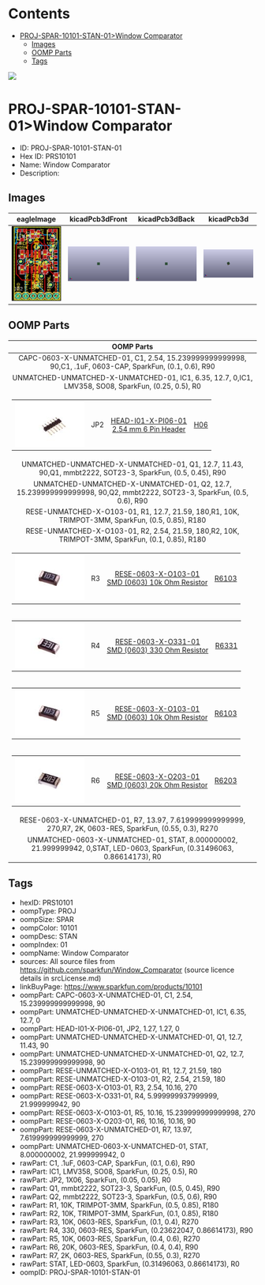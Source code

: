 



Contents
========

* [PROJ-SPAR-10101-STAN-01>Window Comparator](#proj-spar-10101-stan-01window-comparator)
	* [Images](#images)
	* [OOMP Parts](#oomp-parts)
	* [Tags](#tags)
  
![][im]
# PROJ-SPAR-10101-STAN-01>Window Comparator

- ID: PROJ-SPAR-10101-STAN-01
- Hex ID: PRS10101
- Name: Window Comparator
- Description: 

## Images
  
  

|eagleImage|kicadPcb3dFront|kicadPcb3dBack|kicadPcb3d|
| :---: | :---: | :---: | :---: |
|[![eagleImage](eagleImage_140.png)](eagleImage_600.png)|[![kicadPcb3dFront](kicadPcb3dFront_140.png)](kicadPcb3dFront_600.png)|[![kicadPcb3dBack](kicadPcb3dBack_140.png)](kicadPcb3dBack_600.png)|[![kicadPcb3d](kicadPcb3d_140.png)](kicadPcb3d_600.png)|

## OOMP Parts
  

|OOMP Parts|
| :---: |
|CAPC-0603-X-UNMATCHED-01, C1, 2.54, 15.239999999999998, 90,C1, .1uF, 0603-CAP, SparkFun, (0.1, 0.6), R90|
|UNMATCHED-UNMATCHED-X-UNMATCHED-01, IC1, 6.35, 12.7, 0,IC1, LMV358, SO08, SparkFun, (0.25, 0.5), R0|
|<table><tr><td>![HEAD-I01-X-PI06-01](https://raw.githubusercontent.com/oomlout/oomlout_OOMP_parts/main/HEAD-I01-X-PI06-01/image_140.jpg)</td><td> JP2</td><td>[HEAD-I01-X-PI06-01<br>2.54 mm 6 Pin Header](https://github.com/oomlout/oomlout_OOMP_parts/tree/main/HEAD-I01-X-PI06-01/)</td><td>[H06](https://github.com/oomlout/oomlout_OOMP_parts/tree/main/HEAD-I01-X-PI06-01/)</td></tr></table>|
|UNMATCHED-UNMATCHED-X-UNMATCHED-01, Q1, 12.7, 11.43, 90,Q1, mmbt2222, SOT23-3, SparkFun, (0.5, 0.45), R90|
|UNMATCHED-UNMATCHED-X-UNMATCHED-01, Q2, 12.7, 15.239999999999998, 90,Q2, mmbt2222, SOT23-3, SparkFun, (0.5, 0.6), R90|
|RESE-UNMATCHED-X-O103-01, R1, 12.7, 21.59, 180,R1, 10K, TRIMPOT-3MM, SparkFun, (0.5, 0.85), R180|
|RESE-UNMATCHED-X-O103-01, R2, 2.54, 21.59, 180,R2, 10K, TRIMPOT-3MM, SparkFun, (0.1, 0.85), R180|
|<table><tr><td>![RESE-0603-X-O103-01](https://raw.githubusercontent.com/oomlout/oomlout_OOMP_parts/main/RESE-0603-X-O103-01/image_140.jpg)</td><td> R3</td><td>[RESE-0603-X-O103-01<br>SMD (0603) 10k Ohm Resistor](https://github.com/oomlout/oomlout_OOMP_parts/tree/main/RESE-0603-X-O103-01/)</td><td>[R6103](https://github.com/oomlout/oomlout_OOMP_parts/tree/main/RESE-0603-X-O103-01/)</td></tr></table>|
|<table><tr><td>![RESE-0603-X-O331-01](https://raw.githubusercontent.com/oomlout/oomlout_OOMP_parts/main/RESE-0603-X-O331-01/image_140.jpg)</td><td> R4</td><td>[RESE-0603-X-O331-01<br>SMD (0603) 330 Ohm Resistor](https://github.com/oomlout/oomlout_OOMP_parts/tree/main/RESE-0603-X-O331-01/)</td><td>[R6331](https://github.com/oomlout/oomlout_OOMP_parts/tree/main/RESE-0603-X-O331-01/)</td></tr></table>|
|<table><tr><td>![RESE-0603-X-O103-01](https://raw.githubusercontent.com/oomlout/oomlout_OOMP_parts/main/RESE-0603-X-O103-01/image_140.jpg)</td><td> R5</td><td>[RESE-0603-X-O103-01<br>SMD (0603) 10k Ohm Resistor](https://github.com/oomlout/oomlout_OOMP_parts/tree/main/RESE-0603-X-O103-01/)</td><td>[R6103](https://github.com/oomlout/oomlout_OOMP_parts/tree/main/RESE-0603-X-O103-01/)</td></tr></table>|
|<table><tr><td>![RESE-0603-X-O203-01](https://raw.githubusercontent.com/oomlout/oomlout_OOMP_parts/main/RESE-0603-X-O203-01/image_140.jpg)</td><td> R6</td><td>[RESE-0603-X-O203-01<br>SMD (0603) 20k Ohm Resistor](https://github.com/oomlout/oomlout_OOMP_parts/tree/main/RESE-0603-X-O203-01/)</td><td>[R6203](https://github.com/oomlout/oomlout_OOMP_parts/tree/main/RESE-0603-X-O203-01/)</td></tr></table>|
|RESE-0603-X-UNMATCHED-01, R7, 13.97, 7.619999999999999, 270,R7, 2K, 0603-RES, SparkFun, (0.55, 0.3), R270|
|UNMATCHED-0603-X-UNMATCHED-01, STAT, 8.000000002, 21.999999942, 0,STAT, LED-0603, SparkFun, (0.31496063, 0.86614173), R0|

## Tags

- hexID: PRS10101
- oompType: PROJ
- oompSize: SPAR
- oompColor: 10101
- oompDesc: STAN
- oompIndex: 01
- oompName: Window Comparator
- sources: All source files from https://github.com/sparkfun/Window_Comparator (source licence details in srcLicense.md)
- linkBuyPage: https://www.sparkfun.com/products/10101
- oompPart: CAPC-0603-X-UNMATCHED-01, C1, 2.54, 15.239999999999998, 90
- oompPart: UNMATCHED-UNMATCHED-X-UNMATCHED-01, IC1, 6.35, 12.7, 0
- oompPart: HEAD-I01-X-PI06-01, JP2, 1.27, 1.27, 0
- oompPart: UNMATCHED-UNMATCHED-X-UNMATCHED-01, Q1, 12.7, 11.43, 90
- oompPart: UNMATCHED-UNMATCHED-X-UNMATCHED-01, Q2, 12.7, 15.239999999999998, 90
- oompPart: RESE-UNMATCHED-X-O103-01, R1, 12.7, 21.59, 180
- oompPart: RESE-UNMATCHED-X-O103-01, R2, 2.54, 21.59, 180
- oompPart: RESE-0603-X-O103-01, R3, 2.54, 10.16, 270
- oompPart: RESE-0603-X-O331-01, R4, 5.999999937999999, 21.999999942, 90
- oompPart: RESE-0603-X-O103-01, R5, 10.16, 15.239999999999998, 270
- oompPart: RESE-0603-X-O203-01, R6, 10.16, 10.16, 90
- oompPart: RESE-0603-X-UNMATCHED-01, R7, 13.97, 7.619999999999999, 270
- oompPart: UNMATCHED-0603-X-UNMATCHED-01, STAT, 8.000000002, 21.999999942, 0
- rawPart: C1, .1uF, 0603-CAP, SparkFun, (0.1, 0.6), R90
- rawPart: IC1, LMV358, SO08, SparkFun, (0.25, 0.5), R0
- rawPart: JP2, 1X06, SparkFun, (0.05, 0.05), R0
- rawPart: Q1, mmbt2222, SOT23-3, SparkFun, (0.5, 0.45), R90
- rawPart: Q2, mmbt2222, SOT23-3, SparkFun, (0.5, 0.6), R90
- rawPart: R1, 10K, TRIMPOT-3MM, SparkFun, (0.5, 0.85), R180
- rawPart: R2, 10K, TRIMPOT-3MM, SparkFun, (0.1, 0.85), R180
- rawPart: R3, 10K, 0603-RES, SparkFun, (0.1, 0.4), R270
- rawPart: R4, 330, 0603-RES, SparkFun, (0.23622047, 0.86614173), R90
- rawPart: R5, 10K, 0603-RES, SparkFun, (0.4, 0.6), R270
- rawPart: R6, 20K, 0603-RES, SparkFun, (0.4, 0.4), R90
- rawPart: R7, 2K, 0603-RES, SparkFun, (0.55, 0.3), R270
- rawPart: STAT, LED-0603, SparkFun, (0.31496063, 0.86614173), R0
- oompID: PROJ-SPAR-10101-STAN-01



[im]: kicadPcb3d_450.png
